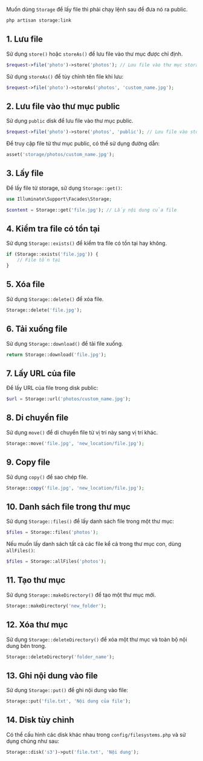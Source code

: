 
Muốn dùng `Storage` để lấy file thì phải chạy lệnh sau để đưa nó ra public.

```sh
php artisan storage:link
```

## 1. **Lưu file**

Sử dụng `store()` hoặc `storeAs()` để lưu file vào thư mục được chỉ định.

```php
$request->file('photo')->store('photos'); // Lưu file vào thư mục storage/app/photos
```

Sử dụng `storeAs()` để tùy chỉnh tên file khi lưu:

```php
$request->file('photo')->storeAs('photos', 'custom_name.jpg');
```

## 2. **Lưu file vào thư mục public**

Sử dụng `public` disk để lưu file vào thư mục public.

```php
$request->file('photo')->store('photos', 'public'); // Lưu file vào storage/app/public/photos
```

Để truy cập file từ thư mục public, có thể sử dụng đường dẫn:

```php
asset('storage/photos/custom_name.jpg');
```

## 3. **Lấy file**

Để lấy file từ storage, sử dụng `Storage::get()`:

```php
use Illuminate\Support\Facades\Storage;

$content = Storage::get('file.jpg'); // Lấy nội dung của file
```

## 4. **Kiểm tra file có tồn tại**

Sử dụng `Storage::exists()` để kiểm tra file có tồn tại hay không.

```php
if (Storage::exists('file.jpg')) {
    // File tồn tại
}
```

## 5. **Xóa file**

Sử dụng `Storage::delete()` để xóa file.

```php
Storage::delete('file.jpg');
```

## 6. **Tải xuống file**

Sử dụng `Storage::download()` để tải file xuống.

```php
return Storage::download('file.jpg');
```

## 7. **Lấy URL của file**

Để lấy URL của file trong disk public:

```php
$url = Storage::url('photos/custom_name.jpg');
```

## 8. **Di chuyển file**

Sử dụng `move()` để di chuyển file từ vị trí này sang vị trí khác.

```php
Storage::move('file.jpg', 'new_location/file.jpg');
```

## 9. **Copy file**

Sử dụng `copy()` để sao chép file.

```php
Storage::copy('file.jpg', 'new_location/file.jpg');
```

## 10. **Danh sách file trong thư mục**

Sử dụng `Storage::files()` để lấy danh sách file trong một thư mục:

```php
$files = Storage::files('photos');
```

Nếu muốn lấy danh sách tất cả các file kể cả trong thư mục con, dùng `allFiles()`:

```php
$files = Storage::allFiles('photos');
```

## 11. **Tạo thư mục**

Sử dụng `Storage::makeDirectory()` để tạo một thư mục mới.

```php
Storage::makeDirectory('new_folder');
```

## 12. **Xóa thư mục**

Sử dụng `Storage::deleteDirectory()` để xóa một thư mục và toàn bộ nội dung bên trong.

```php
Storage::deleteDirectory('folder_name');
```

## 13. **Ghi nội dung vào file**

Sử dụng `Storage::put()` để ghi nội dung vào file:

```php
Storage::put('file.txt', 'Nội dung của file');
```

## 14. **Disk tùy chỉnh**

Có thể cấu hình các disk khác nhau trong `config/filesystems.php` và sử dụng chúng như sau:

```php
Storage::disk('s3')->put('file.txt', 'Nội dung');
```
